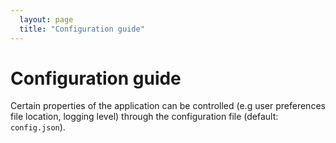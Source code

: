 ```yaml
---
  layout: page
  title: "Configuration guide"
---
```


# Configuration guide

Certain properties of the application can be controlled (e.g user preferences file location, logging level) through the configuration file (default: `config.json`).
